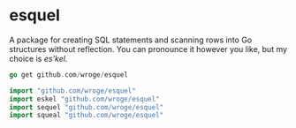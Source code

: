 # esquel

A package for creating SQL statements and scanning rows into Go structures without reflection. You can pronounce it however you like, but my choice is *es'kel*.

```go
go get github.com/wroge/esquel

import "github.com/wroge/esquel"
import eskel "github.com/wroge/esquel"
import sequel "github.com/wroge/esquel"
import squeal "github.com/wroge/esquel"
```
